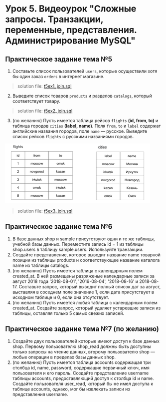 # Урок 5. Видеоурок "Сложные запросы. Транзакции, переменные, представления. Администрирование MySQL"
## Практическое задание тема №5
1. Составьте список пользователей `users`, которые осуществили хотя бы один заказ `orders` в интернет магазине.
> solution file: [t5ex1_join.sql](topic5/t5ex1_join.sql)

2. Выведите список товаров `products` и разделов `catalogs`, который соответствует товару.
> solution file: [t5ex2_join.sql](topic5/t5ex2_join.sql)

3. (по желанию) Пусть имеется таблица рейсов `flights` **(id, from, to)** и таблица городов `cities` **(label, name)**. Поля `from`, `to` и `label` содержат английские названия городов, поле `name` — русское. Выведите список рейсов `flights` с русскими названиями городов.

![alt text](ex5.1.png)

> solution file: [t5ex3_join.sql](topic5/t5ex3_join.sql)

## Практическое задание тема №6
1. В базе данных shop и sample присутствуют одни и те же таблицы, учебной базы данных. Переместите запись id = 1 из таблицы shop.users в таблицу sample.users. Используйте транзакции.
2. Создайте представление, которое выводит название name товарной позиции из таблицы products и соответствующее название каталога name из таблицы catalogs.
3. (по желанию) Пусть имеется таблица с календарным полем created_at. В ней размещены разряженые календарные записи за август 2018 года '2018-08-01', '2016-08-04', '2018-08-16' и 2018-08-17. Составьте запрос, который выводит полный список дат за август, выставляя в соседнем поле значение 1, если дата присутствует в исходном таблице и 0, если она отсутствует.
4. (по желанию) Пусть имеется любая таблица с календарным полем created_at. Создайте запрос, который удаляет устаревшие записи из таблицы, оставляя только 5 самых свежих записей.

## Практическое задание тема №7 (по желанию)
1. Создайте двух пользователей которые имеют доступ к базе данных shop. Первому пользователю shop_read должны быть доступны только запросы на чтение данных, второму пользователю shop — любые операции в пределах базы данных shop.
2. (по желанию) Пусть имеется таблица accounts содержащая три столбца id, name, password, содержащие первичный ключ, имя пользователя и его пароль. Создайте представление username таблицы accounts, предоставляющий доступ к столбца id и name. Создайте пользователя user_read, который бы не имел доступа к таблице accounts, однако, мог бы извлекать записи из представления username.

